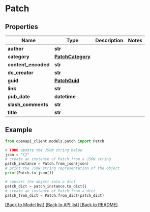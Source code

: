 # Patch


## Properties

Name | Type | Description | Notes
------------ | ------------- | ------------- | -------------
**author** | **str** |  | 
**category** | [**PatchCategory**](PatchCategory.md) |  | 
**content_encoded** | **str** |  | 
**dc_creator** | **str** |  | 
**guid** | [**PatchGuid**](PatchGuid.md) |  | 
**link** | **str** |  | 
**pub_date** | **datetime** |  | 
**slash_comments** | **str** |  | 
**title** | **str** |  | 

## Example

```python
from openapi_client.models.patch import Patch

# TODO update the JSON string below
json = "{}"
# create an instance of Patch from a JSON string
patch_instance = Patch.from_json(json)
# print the JSON string representation of the object
print(Patch.to_json())

# convert the object into a dict
patch_dict = patch_instance.to_dict()
# create an instance of Patch from a dict
patch_from_dict = Patch.from_dict(patch_dict)
```
[[Back to Model list]](../README.md#documentation-for-models) [[Back to API list]](../README.md#documentation-for-api-endpoints) [[Back to README]](../README.md)


